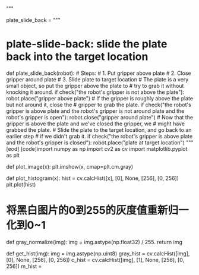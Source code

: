 
"""

plate_slide_back = """
# plate-slide-back: slide the plate back into the target location
def plate_slide_back(robot):
    # Steps:
    #  1. Put gripper above plate
    #  2. Close gripper around plate
    #  3. Slide plate to target location
    # The plate is a very small object, so put the gripper above the plate to
    # try to grab it without knocking it around.
    if check("the robot's gripper is not above the plate"):
        robot.place("gripper above plate")
    # If the gripper is roughly above the plate but not around it, close the
    # gripper to grab the plate.
    if check("the robot's gripper is above plate and the robot's gripper is not around plate and the robot's gripper is open"):
        robot.close("gripper around plate")
    # Now that the gripper is above the plate and we've closed the gripper, we
    # might have grabbed the plate.
    # Slide the plate to the target location, and go back to an earlier step
    # if we didn't grab it.
    if check("the robot's gripper is above plate and the robot's gripper is closed"):
        robot.place("plate at target location")
"""
[eod] [code]import numpy as np
import cv2 as cv
import matplotlib.pyplot as plt


def plot_image(x):
    plt.imshow(x, cmap=plt.cm.gray)


def plot_histogram(x):
    hist = cv.calcHist([x], [0], None, [256], [0, 256])
    plt.plot(hist)


# 将黑白图片的0到255的灰度值重新归一化到0~1
def gray_normalize(img):
    img = img.astype(np.float32) / 255.
    return img


def get_hist(img):
    img = img.astype(np.uint8)
    gray_hist = cv.calcHist([img], [0], None, [256], [0, 256])
    c_hist = cv.calcHist([img], [1], None, [256], [0, 256])
    m_hist =